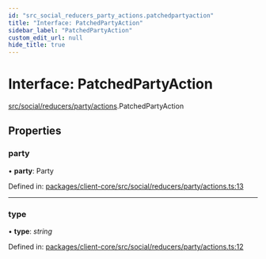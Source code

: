 ```yaml
---
id: "src_social_reducers_party_actions.patchedpartyaction"
title: "Interface: PatchedPartyAction"
sidebar_label: "PatchedPartyAction"
custom_edit_url: null
hide_title: true
---
```


# Interface: PatchedPartyAction

[src/social/reducers/party/actions](../modules/src_social_reducers_party_actions.md).PatchedPartyAction

## Properties

### party

• **party**: Party

Defined in: [packages/client-core/src/social/reducers/party/actions.ts:13](https://github.com/xr3ngine/xr3ngine/blob/a16a45d7e/packages/client-core/src/social/reducers/party/actions.ts#L13)

___

### type

• **type**: *string*

Defined in: [packages/client-core/src/social/reducers/party/actions.ts:12](https://github.com/xr3ngine/xr3ngine/blob/a16a45d7e/packages/client-core/src/social/reducers/party/actions.ts#L12)
